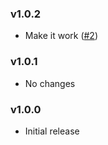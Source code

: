 ### v1.0.2
- Make it work ([#2](../../pull/2))

### v1.0.1
- No changes

### v1.0.0
- Initial release
